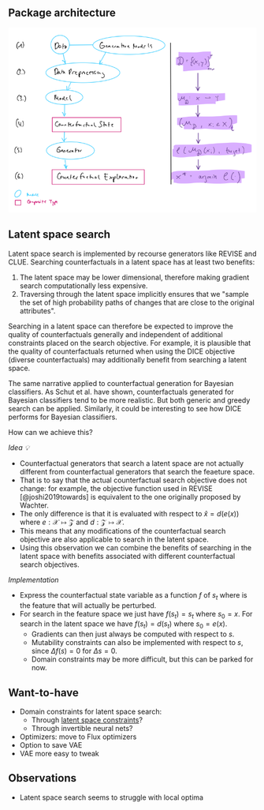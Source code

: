 
## Package architecture

![](www/architecture.png)
## Latent space search

Latent space search is implemented by recourse generators like REVISE and CLUE. Searching counterfactuals in a latent space has at least two benefits:

1. The latent space may be lower dimensional, therefore making gradient search computationally less expensive.
2. Traversing through the latent space implicitly ensures that we "sample the set of high probability paths of changes that are close to the original attributes".

Searching in a latent space can therefore be expected to improve the quality of counterfactuals generally and independent of additional constraints placed on the search objective. For example, it is plausible that the quality of counterfactuals returned when using the DICE objective (diverse counterfactuals) may additionally benefit from searching a latent space. 

The same narrative applied to counterfactual generation for Bayesian classifiers. As Schut et al. have shown, counterfactuals generated for Bayesian classifiers tend to be more realistic. But both generic and greedy search can be applied. Similarly, it could be interesting to see how DICE performs for Bayesian classifiers. 

How can we achieve this?

*Idea 💡*

- Counterfactual generators that search a latent space are not actually different from counterfactual generators that search the feaeture space. 
- That is to say that the actual counterfactual search objective does not change: for example, the objective function used in REVISE [@joshi2019towards] is equivalent to the one originally proposed by Wachter. 
- The only difference is that it is evaluated with respect to $\hat{x}=d(e(x))$ where $e:\mathcal{X}\mapsto\mathcal{Z}$ and $d:\mathcal{Z}\mapsto\mathcal{X}$.
- This means that any modifications of the counterfactual search objective are also applicable to search in the latent space. 
- Using this observation we can combine the benefits of searching in the latent space with benefits associated with different counterfactual search objectives. 

*Implementation*

- Express the counterfactual state variable as a function $f$ of $s_t$ where is the feature that will actually be perturbed. 
- For search in the feature space we just have $f(s_t)=s_t$ where $s_0=x$. For search in the latent space we have $f(s_t)=d(s_t)$ where $s_0=e(x)$.
    - Gradients can then just always be computed with respect to $s$.
    - Mutability constraints can also be implemented with respect to $s$, since $\Delta f(s)=0$ for $\Delta s=0$.
    - Domain constraints may be more difficult, but this can be parked for now. 

## Want-to-have

- Domain constraints for latent space search:
  - Through [latent space constraints](https://openreview.net/forum?id=Sy8XvGb0-)?
  - Through invertible neural nets?
- Optimizers: move to Flux optimizers
- Option to save VAE
- VAE more easy to tweak 

## Observations

- Latent space search seems to struggle with local optima
